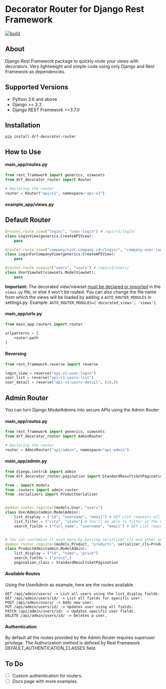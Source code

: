 Decorator Router for Django Rest Framework
==========================================

[![build](https://github.com/brenodega28/drf-decorator-router/actions/workflows/build.yml/badge.svg)](https://github.com/brenodega28/drf-decorator-router/actions/workflows/build.yml)

About
-----
Django Rest Framework package to quickly route your views with decorators.
Very lightweight and simple code using only Django and Rest Framework as dependencies.

Supported Versions
------------------
* Python 3.6 and above
* Django >= 2.2
* Django REST Framework >=3.7.0

Installation
------------
```shell
pip install drf-decorator-router
```

How to Use
----------

#### main_app/routes.py
```python
from rest_framework import generics, viewsets
from drf_decorator_router import Router

# Declaring the router
router = Router("api/v1", namespace="api-v1")
```

#### example_app/views.py
## Default Router
```python
@router.route_view("login/", "user-login") # /api/v1/login/
class LoginView(generics.CreateAPIView):
    pass

@router.route_view("company/<int:company_id>/login/", "company-user-login") # /api/v1/company/10/login/
class LoginForCompanyView(generics.CreateAPIView):
    pass

@router.route_viewset("users", "users") # /api/v1/users/
class UserViewSet(viewsets.ModelViewSet):
    pass
```
<b>Important:</b> The decorated view/viewset <u>must be declared or imported</u> in the `views.py` file, or else it
won't be routed. You can also change the file name from which the views will be loaded by adding a `AUTO_ROUTER_MODULES`
in settings.py. Example: `AUTO_ROUTER_MODULES=['decorated_views', 'views']`.

#### main_app/urls.py
```python
from main_app.routers import router

urlpatterns = [
    router.path
]
```

#### Reversing
```python
from rest_framework.reverse import reverse

login_view = reverse("api-v1:user-login")
user_list = reverse("api-v1:users-list")
user_detail = reverse("api-v1:users-detail", (10,))
```

## Admin Router
You can turn Django ModelAdmins into secure APIs using the Admin Router

#### main_app/routes.py
```python
from rest_framework import generics, viewsets
from drf_decorator_router import AdminRouter

# Declaring the router
router = AdminRouter("api/admin", namespace="api-admin")
```

#### main_app/admin.py
```python
from django.contrib import admin
from drf_decorator_router.pagination import StandardResultsSetPagination

from . import models
from .routers import admin_router
from .serializers import ProductSerializer


@admin_router.register(models.User, "users")
class UserAdmin(admin.ModelAdmin):
    list_display = ("id", "username", "email") # GET List requests will only show the fields in list_display, while GET Retrieve will show all fields
    list_filter = ("city", "state") # You'll be able to filter in the GET List requests using this filters
    search_fields = ("full_name", "username", "email") # GET List requests will allow a ?s=search_here using the fields in search_fields


# You can customize it even more by passing serializer_cls and other optional fields
@admin_router.register(models.Product, "products", serializer_cls=ProductSerializer)
class ProductAdmin(admin.ModelAdmin):
    list_display = ("id", "name", "price")
    search_fields = ("price",)
    pagination_class = StandardResultsSetPagination
```

#### Available Routes
Using the UserAdmin as example, here are the routes available.
```
GET /api/admin/users/ -> List all users using the list_display fields.
GET /api/admin/users/id/ -> List all fields for specific user.
POST /api/admin/users/ -> Adds new user.
PUT /api/admin/users/id/ -> Updates user using all fields.
PATCH /api/admin/users/id/ -> Updates specific user fields.
DELETE /api/admin/users/id/ -> Deletes a user.
```

#### Authentication
By default all the routes provided by the Admin Router requires superuser privilege.
The Authorization method is defined by Rest Framework DEFAULT_AUTHENTICATION_CLASSES field.

To Do
----------

- [ ] Custom authentication for routers.
- [ ] Docs page with more examples.
